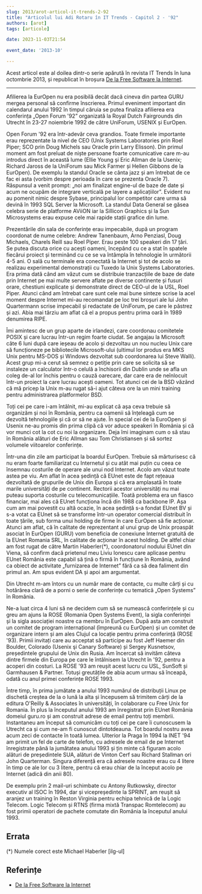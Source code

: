 ```yaml
---
slug: 2013/arot-articol-it-trends-2-92
title: "Articolul lui Adi Rotaru în IT Trends - Capitol 2 - '92"
authors: [arot]
tags: [articole]

date: 2023-11-03T21:54

event_date: '2013-10'

---
```


Acest articol este al doilea dintr-o serie apărută în revista IT Trends
în luna octombrie 2013, și republicat în broșura
[De la Free Software la Internet](https://cronica-it.github.io/arhiva/assets/2013/arot-brosura-a5-tipar.pdf).

<!-- truncate -->

---

Afilierea la EurOpen nu era posibilă decât dacă cineva din partea
GURU mergea personal să confirme înscrierea. Primul eveniment important din calendarul anului 1992 în timpul căruia se putea finaliza
afilierea era conferința „Open Forum '92” organizată la Royal Dutch Fairgrounds din Utrecht în 23-27 noiembrie 1992 de către UniForum,
USENIX și EurOpen.

Open Forum '92 era într-adevăr ceva grandios. Toate firmele importante erau reprezentate la nivel de CEO (Unix Systems Laboratories prin Roel Piper; SCO prin Doug Michels sau Oracle prin Larry Elisson). Din primul moment am fost preluat de niște persoane foarte comunicative care m-au introdus direct în această lume (Ellie Young și Eric Allman de la Usenix; Richard Jaross de la UniForum sau Mick Farmer și Hellen Gibbons de la EurOpen). De exemplu la standul Oracle se cânta jazz și am întrebat de ce fac ei asta (vorbim despre perioada în care se prezenta Oracle 7). Răspunsul a venit prompt: „noi am finalizat engine-ul de baze de date și acum ne ocupăm de integrare verticală pe layere a aplicațiilor”. Evident nu
au pomenit nimic despre Sybase, principalul lor competitor care urma să devină în 1993 SQL Server la Microsoft. La standul Data General se găsea celebra serie de platforme AViiON iar la Sillicon Graphics și la Sun Microsystems erau expuse cele mai rapide stații grafice din lume.

Prezentările din sala de conferințe erau impecabile, după un program coordonat de nume celebre: Andrew Tanenbaum, Arno Penziasl, Doug Michaels, Charels Reill sau Roel Piper. Erau peste 100 speakeri din 17 țări. Se putea discuta orice cu acești oameni, începând cu ce a stat în spatele fiecărui proiect și terminând cu ce se va întâmpla în tehnologie în următorii 4-5 ani. O sală cu terminale era conectată la Internet și tot de
acolo se realizau experimental demonstrații cu Tuxedo la Unix Systems Laboratories. Era prima dată când am văzut cum se distribuie tranzacțiile de baze de date prin Internet pe mai multe servere aflate pe diverse continente și fusuri orare, chestiuni explicate și demonstrate direct de CEO-ul de la USL, Roel Piper. Atunci când am întrebat care sunt cele mai bune sinteze scrise la acel moment despre Internet mi-au recomandat pe loc trei broșuri ale lui John Quartermann scrise impecabil și redactate de UniForum, pe care le păstrez și azi. Abia mai târziu am aflat că el a propus pentru prima oară în 1989 denumirea RIPE.

Îmi amintesc de un grup aparte de irlandezi, care coordonau comitetele POSIX și care lucrau într-un regim foarte ciudat. Se angajau la Microsoft câte 6 luni după care ieșeau de acolo și dezvoltau un nou nucleu Unix care să funcționeze pe bibliotecile Microsoft-ului (ultimul lor produs era MKS Unix pentru MS-DOS și Windows dezvoltat sub coordonarea lui Steve Walli). Acest grup mi-a cerut să semnez o petiție prin care se solicita să se instaleze un calculator într-o celulă a închisorii din Dublin unde se afla un coleg de-al lor închis pentru o cauză oarecare, dar care era de neînlocuit într-un proiect la care lucrau acești oameni. Tot atunci cei de la BSD văzând că mă pricep la Unix
m-au rugat sã-i ajut câteva ore la un mini training pentru administrarea platformelor BSD.

Toți cei pe care i-am întâlnit, mi-au explicat că așa ceva trebuie să organizăm și noi în România, pentru ca oamenii să înțeleagă cum se dezvoltă tehnologiile și că or să ne ajute. În special cei de la EuroOpen și Usenix ne-au promis din prima clipă că vor aduce speakeri în România și că vor munci cot la cot cu noi la organizare. Deja îmi imaginam cum o să stau în România alături de Eric Allman sau Tom Christiansen și să sortez volumele viitoarelor conferințe.

Într-una din zile am participat la boardul EurOpen. Trebuie să mărturisesc că nu eram foarte familiarizat cu Internetul și cu atât mai puțin cu ceea ce însemnau
costurile de operare ale unui nod Internet. Acolo am văzut toate astea pe viu. Am aflat în acea ședință că EUnet este de fapt rețeaua dezvoltată de grupurile de Unix din Europa și că era amplasată în toate marile universități de pe continent. Rectorii acestor universități nu mai puteau suporta costurile cu telecomunicațiile. Toată problema era un fiasco financiar, mai ales că EUnet funcționa încă din 1988 ca backbone IP. Așa cum am mai povestit cu altă ocazie, în acea ședință s-a fondat EUnet BV și s-a votat ca EUnet să se transforme într-un operator comercial distribuit în toate țările, sub forma unui holding de firme în care EurOpen să fie acționar. Atunci am aflat, că în calitate de reprezentant al unui grup de Unix proaspăt asociat în EurOpen (GURU) vom beneficia de conexiune Internet gratuită de la EUnet Romania SRL, în calitate de acționar în acest holding. De altfel chiar am fost rugat de către Martin Haberler(*), coordonatorul nodului EUnet din Viena, să confirm dacă prietenul meu Liviu Ionescu care aplicase pentru EUnet România este capabil să țină o firmă în funcțiune în România, având ca obiect de activitate „furnizarea de Internet” fără ca să dea faliment din primul an. Am spus evident DA și apoi am argumentat.

Din Utrecht m-am întors cu un număr mare de contacte, cu multe cărți și cu hotărârea clară de a porni o serie de conferințe cu tematică „Open Systems” în România.

Ne-a luat circa 4 luni să ne decidem cum să se numească conferințele și cu greu am ajuns la ROSE (Romania Open Systems Event), la sigla conferinței și la sigla asociației noastre ca membru în EurOpen. După asta am construit un comitet de program internațional (împreună cu EurOpen) și un comitet de organizare intern și am ales Clujul ca locație pentru prima conferință (ROSE '93). Primii invitați care au acceptat să participe au fost Jeff Haemer din Boulder, Colorado (Usenix şi Canary Software) și Sergey Kusnetsov, președintele grupului de Unix din Rusia. Am încercat să invităm câteva dintre firmele din Europa pe care le întâlnisem la Utrecht în '92, pentru a acoperi din costuri. La ROSE '93 am reușit acest lucru cu USL, SunSoft și Garmhausen & Partner. Totuși greutățile de abia acum
urmau să înceapă, odată cu anul primei conferințe ROSE 1993.

Între timp, în prima jumătate a anului 1993 numărul de distribuții Linux pe dischetă creștea de la o lună la alta și începusem să trimitem cărți de la editura O'Reilly & Associates în universități, în colaborare cu Free Unix for Romania. În plus la începutul anului 1993 am înregistrat prin EUnet România domeiul guru.ro și am construit adrese de email pentru toți membrii. Instantaneu am început să comunicăm cu toți cei pe care îi cunoscusem la Utrecht ca și cum ne-am fi cunoscut dintotdeauna. Tot boardul nostru avea acum zeci de contacte în toată lumea. Ulterior la Praga în 1994 la INET '94 am primit un fel de carte de telefon, cu adresele de email de pe Internet înregistrate până la jumătatea anului 1993 și țin minte că figuram acolo alături de președintele SUA, alături de Vinton Cerf sau Richard Stallman ori John Quarterman. Singura diferență era că adresele noastre erau cu 4 litere în timp ce ale lor cu 3 litere, pentru că erau chiar de la început acolo pe Internet (adică din anii 80).

De exemplu prin 2 mail-uri schimbate cu Antony Rutkowsky, director executiv al ISOC în 1994, dar și vicepreședinte la SPRINT, am reușit să aranjez un training în Reston Virginia pentru echipa tehnică de la Logic Telecom. Logic Telecom și RTNS (firma mixtă Transpac Romtelecom) au fost primii operatori de pachete comutate din România la începutul anului 1993.

## Errata

(*) Numele corect este Michael Haberler [ilg-ul]

## Referințe

- [De la Free Software la Internet](https://cronica-it.github.io/arhiva/assets/2013/arot-brosura-a5-tipar.pdf)
